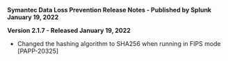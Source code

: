 **Symantec Data Loss Prevention Release Notes - Published by Splunk January 19, 2022**


**Version 2.1.7 - Released January 19, 2022**

* Changed the hashing algorithm to SHA256 when running in FIPS mode [PAPP-20325]